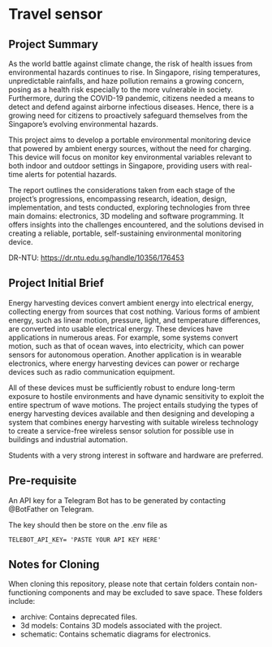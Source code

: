 # Travel sensor

## Project Summary

As the world battle against climate change, the risk of health issues from environmental hazards continues to rise. In Singapore, rising temperatures, unpredictable rainfalls, and haze pollution remains a growing concern, posing as a health risk especially to the more vulnerable in society. Furthermore, during the COVID-19 pandemic, citizens needed a means to detect and defend against airborne infectious diseases. Hence, there is a growing need for citizens to proactively safeguard themselves from the Singapore’s evolving environmental hazards. 

This project aims to develop a portable environmental monitoring device that powered by ambient energy sources, without the need for charging. This device will focus on monitor key environmental variables relevant to both indoor and outdoor settings in Singapore, providing users with real-time alerts for potential hazards. 

The report outlines the considerations taken from each stage of the project’s progressions, encompassing research, ideation, design, implementation, and tests conducted, exploring technologies from three main domains: electronics, 3D modeling and software programming. It offers insights into the challenges encountered, and the solutions devised in creating a reliable, portable, self-sustaining environmental monitoring device.

DR-NTU: https://dr.ntu.edu.sg/handle/10356/176453

## Project Initial Brief

Energy harvesting devices convert ambient energy into electrical energy, collecting energy from sources that cost nothing. Various forms of ambient energy, such as linear motion, pressure, light, and temperature differences, are converted into usable electrical energy. These devices have applications in numerous areas. For example, some systems convert motion, such as that of ocean waves, into electricity, which can power sensors for autonomous operation. Another application is in wearable electronics, where energy harvesting devices can power or recharge devices such as radio communication equipment.

All of these devices must be sufficiently robust to endure long-term exposure to hostile environments and have dynamic sensitivity to exploit the entire spectrum of wave motions. The project entails studying the types of energy harvesting devices available and then designing and developing a system that combines energy harvesting with suitable wireless technology to create a service-free wireless sensor solution for possible use in buildings and industrial automation.

Students with a very strong interest in software and hardware are preferred.

## Pre-requisite
An API key for a Telegram Bot has to be generated by contacting @BotFather on Telegram.

The key should then be store on the .env file as
```
TELEBOT_API_KEY= 'PASTE YOUR API KEY HERE'
```

## Notes for Cloning
When cloning this repository, please note that certain folders contain non-functioning components and may be excluded to save space. These folders include:

- archive: Contains deprecated files.
- 3d models: Contains 3D models associated with the project.
- schematic: Contains schematic diagrams for electronics.
